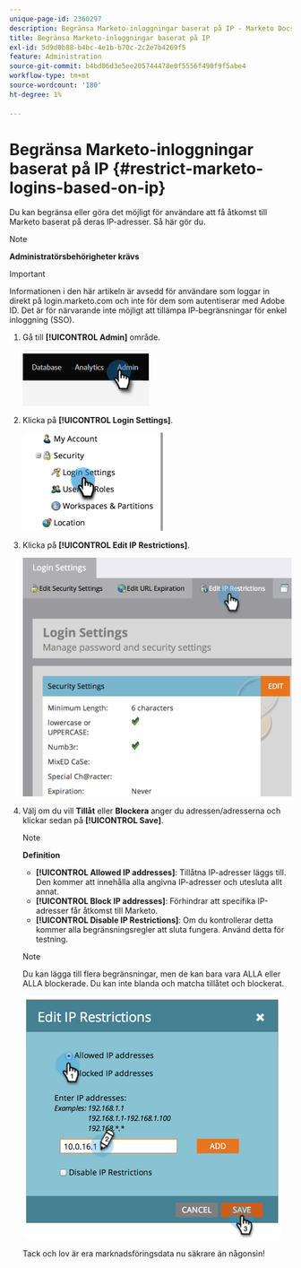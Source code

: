 ```yaml
---
unique-page-id: 2360297
description: Begränsa Marketo-inloggningar baserat på IP - Marketo Docs - produktdokumentation
title: Begränsa Marketo-inloggningar baserat på IP
exl-id: 5d9d0b88-b4bc-4e1b-b70c-2c2e7b4269f5
feature: Administration
source-git-commit: b4bd06d3e5ee205744478e0f5556f490f9f5abe4
workflow-type: tm+mt
source-wordcount: '180'
ht-degree: 1%

---
```


# Begränsa Marketo-inloggningar baserat på IP {#restrict-marketo-logins-based-on-ip}

Du kan begränsa eller göra det möjligt för användare att få åtkomst till Marketo baserat på deras IP-adresser. Så här gör du.

>[!NOTE]
>
>**Administratörsbehörigheter krävs**

>[!IMPORTANT]
>
>Informationen i den här artikeln är avsedd för användare som loggar in direkt på login.marketo.com och inte för dem som autentiserar med Adobe ID. Det är för närvarande inte möjligt att tillämpa IP-begränsningar för enkel inloggning (SSO).

1. Gå till **[!UICONTROL Admin]** område.

   ![](assets/restrict-marketo-logins-based-on-ip-1.png)

1. Klicka på **[!UICONTROL Login Settings]**.

   ![](assets/restrict-marketo-logins-based-on-ip-2.png)

1. Klicka på **[!UICONTROL Edit IP Restrictions]**.

   ![](assets/restrict-marketo-logins-based-on-ip-3.png)

1. Välj om du vill **Tillåt** eller **Blockera** anger du adressen/adresserna och klickar sedan på **[!UICONTROL Save]**.

   >[!NOTE]
   >
   >**Definition**
   >
   >* **[!UICONTROL Allowed IP addresses]**: Tillåtna IP-adresser läggs till. Den kommer att innehålla alla angivna IP-adresser och utesluta allt annat.
   >* **[!UICONTROL Block IP addresses]**: Förhindrar att specifika IP-adresser får åtkomst till Marketo.
   >* **[!UICONTROL Disable IP Restrictions]**: Om du kontrollerar detta kommer alla begränsningsregler att sluta fungera. Använd detta för testning.

   >[!NOTE]
   >
   >Du kan lägga till flera begränsningar, men de kan bara vara ALLA eller ALLA blockerade. Du kan inte blanda och matcha tillåtet och blockerat.

   ![](assets/restrict-marketo-logins-based-on-ip-4.png)

   Tack och lov är era marknadsföringsdata nu säkrare än någonsin!

